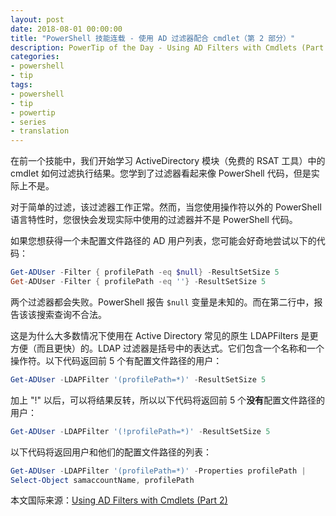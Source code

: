 ```yaml
---
layout: post
date: 2018-08-01 00:00:00
title: "PowerShell 技能连载 - 使用 AD 过滤器配合 cmdlet（第 2 部分）"
description: PowerTip of the Day - Using AD Filters with Cmdlets (Part 2)
categories:
- powershell
- tip
tags:
- powershell
- tip
- powertip
- series
- translation
---
```

在前一个技能中，我们开始学习 ActiveDirectory 模块（免费的 RSAT 工具）中的 cmdlet 如何过滤执行结果。您学到了过滤器看起来像 PowerShell 代码，但是实际上不是。

对于简单的过滤，该过滤器工作正常。然而，当您使用操作符以外的 PowerShell 语言特性时，您很快会发现实际中使用的过滤器并不是 PowerShell 代码。

如果您想获得一个未配置文件路径的 AD 用户列表，您可能会好奇地尝试以下的代码：

```powershell
Get-ADUser -Filter { profilePath -eq $null} -ResultSetSize 5
Get-ADUser -Filter { profilePath -eq ''} -ResultSetSize 5
```

两个过滤器都会失败。PowerShell 报告 `$null` 变量是未知的。而在第二行中，报告该该搜索查询不合法。

这是为什么大多数情况下使用在 Active Directory 常见的原生 LDAPFilters 是更方便（而且更快）的。LDAP 过滤器是括号中的表达式。它们包含一个名称和一个操作符。以下代码返回前 5 个有配置文件路径的用户：

```powershell
Get-ADUser -LDAPFilter '(profilePath=*)' -ResultSetSize 5
```

加上 "!" 以后，可以将结果反转，所以以下代码将返回前 5 个**没有**配置文件路径的用户：

```powershell
Get-ADUser -LDAPFilter '(!profilePath=*)' -ResultSetSize 5
```

以下代码将返回用户和他们的配置文件路径的列表：

```powershell
Get-ADUser -LDAPFilter '(profilePath=*)' -Properties profilePath |
Select-Object samaccountName, profilePath
```

<!--more-->
本文国际来源：[Using AD Filters with Cmdlets (Part 2)](http://community.idera.com/powershell/powertips/b/tips/posts/using-ad-filters-with-cmdlets-part-2)
